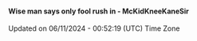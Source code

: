 #### Wise man says only fool rush in - McKidKneeKaneSir
Updated on 06/11/2024 - 00:52:19 (UTC) Time Zone

